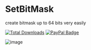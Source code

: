 # SetBitMask
create bitmask up to 64 bits very easily

[![Total Downloads](https://img.shields.io/github/downloads/LuSlower/SetBitMask/total.svg)](https://github.com/LuSlower/SetBitMask/releases) [![PayPal Badge](https://img.shields.io/badge/PayPal-003087?logo=paypal&logoColor=fff&style=flat)](https://paypal.me/eldontweaks) 

![image](https://github.com/user-attachments/assets/4b066d41-2f72-48cb-a83a-57b22043da03)




